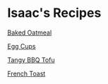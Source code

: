 # Isaac's Recipes

[Baked Oatmeal](./Baked%20Oatmeal.md)

[Egg Cups](./Egg%20Cups.md)

[Tangy BBQ Tofu](./Tangy%20BBQ%20Tofu.md)

[French Toast](./French%20Toast.md)
